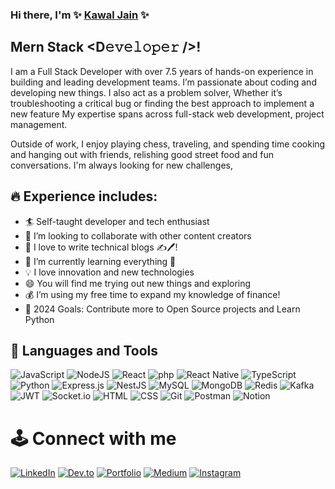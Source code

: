 <!-- Heading -->

### Hi there, I'm ✨ [Kawal Jain](kawaljain.com) ✨

## Mern Stack <D𝚎𝚟𝚎𝚕𝚘𝚙𝚎𝚛 />!

I am a Full Stack Developer with over 7.5 years of hands-on experience in building and leading development teams. I’m passionate about coding and developing new things. I also act as a problem solver, Whether it’s troubleshooting a critical bug or finding the best approach to implement a new feature My expertise spans across full-stack web development, project management.

Outside of work, I enjoy playing chess, traveling, and spending time cooking and hanging out with friends, relishing good street food and fun conversations. I'm always looking for new challenges,

## 🔥 Experience includes:

- 🏄‍ Self-taught developer and tech enthusiast
- 🤝 I’m looking to collaborate with other content creators
- 📝 I love to write technical blogs ✍️🖊️!
- 🌱 I’m currently learning everything 🤣
- 💡 I love innovation and new technologies
- 😄 You will find me trying out new things and exploring
- 💰 I’m using my free time to expand my knowledge of finance!
- 🥅 2024 Goals: Contribute more to Open Source projects and Learn Python

## 🧰 Languages and Tools

![JavaScript](https://img.shields.io/badge/JavaScript-F7DF1E?style=for-the-badge&logo=javascript&logoColor=black) ![NodeJS](https://img.shields.io/badge/node.js-339933?style=for-the-badge&logo=Node.js&logoColor=white) ![React](https://img.shields.io/badge/-React-61DAFB?logo=react&logoColor=white&style=for-the-badge) ![php](https://shields.io/badge/-PHP-3776AB?style=flat&logo=php) ![React Native](https://img.shields.io/badge/-ReactNative-61DAFB?logo=react&logoColor=white&style=for-the-badge) ![TypeScript](https://img.shields.io/badge/TypeScript-007ACC?style=for-the-badge&logo=typescript&logoColor=white) ![Python](https://img.shields.io/badge/-Python-000?style=for-the-badge&logo=python) ![Express.js](https://img.shields.io/badge/express.js-%23404d59.svg?style=for-the-badge&logo=express&logoColor=%2361DAFB) ![NestJS](https://img.shields.io/badge/nestjs%20-%23E0234E.svg?&style=for-the-badge&logo=nestjs&logoColor=white) ![MySQL](https://img.shields.io/badge/mysql-%2300f.svg?style=for-the-badge&logo=mysql&logoColor=white) ![MongoDB](https://img.shields.io/badge/MongoDB-4EA94B?style=for-the-badge&logo=mongodb&logoColor=white) ![Redis](https://img.shields.io/badge/Redis-DC382D?style=for-the-badge&logo=redis&logoColor=white) ![Kafka](https://img.shields.io/badge/Apache_Kafka-231F20?style=for-the-badge&logo=apache-kafka&logoColor=white) ![JWT](https://img.shields.io/badge/JWT-black?style=for-the-badge&logo=JSON%20web%20tokens) ![Socket.io](https://img.shields.io/badge/Socket.io-black?style=for-the-badge&logo=socket.io&badgeColor=010101) ![HTML](https://img.shields.io/badge/HTML5-E34F26?style=for-the-badge&logo=html5&logoColor=white) ![CSS](https://img.shields.io/badge/CSS-239120?&style=for-the-badge&logo=css3&logoColor=white) ![Git](https://img.shields.io/badge/git-%23F05033.svg?style=for-the-badge&logo=git&logoColor=white) ![Postman](https://img.shields.io/badge/Postman-FF6C37?style=for-the-badge&logo=postman&logoColor=white) ![Notion](https://img.shields.io/badge/Notion-%23000000.svg?style=for-the-badge&logo=notion&logoColor=white)

# 🕹️ Connect with me

[![LinkedIn](https://img.shields.io/badge/LinkedIn-0077B5?style=for-the-badge&logo=linkedin&logoColor=white)](https://in.linkedin.com/in/kawaljain) [![Dev.to](https://img.shields.io/badge/dev.to-0A0A0A?style=for-the-badge&logo=dev.to&logoColor=white)](https://dev.to/kawaljain) [![Portfolio](https://img.shields.io/badge/Portfolio-0A0A0A?style=for-the-badge&logo=Portfoli&logoColor=white)](https://kawaljain.com/) [![Medium](https://img.shields.io/badge/Medium-12100E?style=for-the-badge&logo=medium&logoColor=white)](https://kawaljain.medium.com/) [![Instagram](https://img.shields.io/badge/Instagram-E4405F?style=for-the-badge&logo=instagram&logoColor=white)](https://www.instagram.com/kawal.jain/)

 <!-- <img src="https://github-readme-stats.vercel.app/api/top-langs/?username=kawaljain&layout=compact&theme=dark"  width="100%" height="100%"/> -->

 <!-- <img  src="https://github-readme-streak-stats.herokuapp.com/?user=kawaljain&theme=dark" width="48%" height="300px" > -->

 <!-- ![Kawal Jain's GitHub stats](https://github-readme-stats.vercel.app/api?username=kawaljain&count_private=true&show_icons=true&include_all_commits=true&theme=tokyonight) -->

<!--
**kawaljain/kawaljain** is a ✨ _special_ ✨ repository because its `README.md` (this file) appears on your GitHub profile.

Here are some ideas to get you started:

- 🔭 I’m currently working on ...
- 🌱 I’m currently learning ...
- 👯 I’m looking to collaborate on ...
- 🤔 I’m looking for help with ...
- 💬 Ask me about ...
- 📫 How to reach me: ...
- 😄 Pronouns: ...
- ⚡ Fun fact: ...
-->
